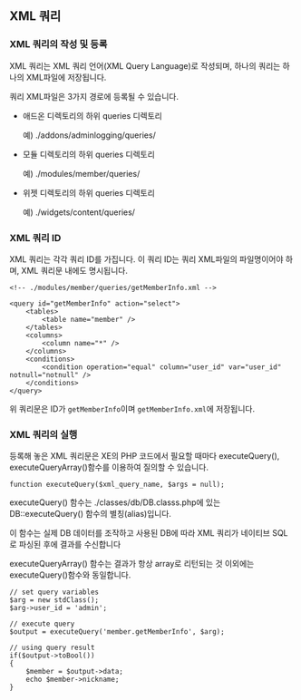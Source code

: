 ## XML 쿼리

### XML 쿼리의 작성 및 등록

XML 쿼리는 XML  쿼리 언어(XML Query Language)로 작성되며, 하나의 쿼리는 하나의 XML파일에 저장됩니다.

쿼리 XML파일은 3가지 경로에 등록될 수 있습니다.

* 애드온 디렉토리의 하위 queries 디렉토리

	예) ./addons/adminlogging/queries/

* 모듈 디렉토리의 하위 queries 디렉토리


	예) ./modules/member/queries/

* 위젯 디렉토리의 하위 queries 디렉토리


	예) ./widgets/content/queries/

### XML 쿼리 ID

XML  쿼리는 각각 쿼리 ID를 가집니다. 이 쿼리 ID는 쿼리 XML파일의 파일명이어야 하며, XML 쿼리문 내에도 명시됩니다.

```
<!-- ./modules/member/queries/getMemberInfo.xml -->

<query id="getMemberInfo" action="select">
    <tables>
        <table name="member" />
    </tables>
    <columns>
        <column name="*" />
    </columns>
    <conditions>
        <condition operation="equal" column="user_id" var="user_id" notnull="notnull" />
    </conditions>
</query>

```

위 쿼리문은 ID가 `getMemberInfo`이며 `getMemberInfo.xml`에 저장됩니다.

### XML 쿼리의 실행

등록해 놓은 XML 쿼리문은 XE의 PHP 코드에서 필요할 때마다 executeQuery(), executeQueryArray()함수를 이용하여 질의할 수 있습니다.

```
function executeQuery($xml_query_name, $args = null); 
```

executeQuery() 함수는 ./classes/db/DB.classs.php에 있는 DB::executeQuery() 함수의 별칭(alias)입니다.

이 함수는 실제 DB 데이터를 조작하고 사용된 DB에 따라 XML 쿼리가 네이티브 SQL로 파싱된 후에 결과를 수신합니다

executeQueryArray() 함수는 결과가 항상 array로 리턴되는 것 이외에는 executeQuery()함수와 동일합니다.

```
// set query variables
$arg = new stdClass();
$arg->user_id = 'admin';

// execute query
$output = executeQuery('member.getMemberInfo', $arg);

// using query result
if($output->toBool())
{
    $member = $output->data;
    echo $member->nickname; 
}
```

